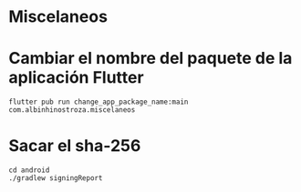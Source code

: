 # Miscelaneos

# Cambiar el nombre del paquete de la aplicación Flutter
```
flutter pub run change_app_package_name:main com.albinhinostroza.miscelaneos
```

# Sacar el sha-256
```
cd android
./gradlew signingReport
```


